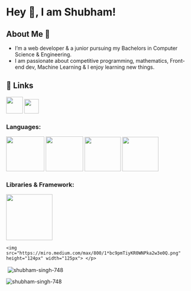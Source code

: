 # Hey 👋, I am Shubham!

  
## About Me 🚀
* I’m a web developer & a junior pursuing my Bachelors in Computer Science & Engineering. 
* I am passionate about competitive programming, mathematics, Front-end dev, Machine Learning & I enjoy learning new things.


## 🔗 Links
<a href="https://bit.ly/3YNDuvV"><img src="https://cdn-icons-png.flaticon.com/512/2626/2626273.png" alt="" width="45" height="45"></a>
<a href="https://bit.ly/3lqPdlP"><img src="https://upload.wikimedia.org/wikipedia/commons/thumb/4/4f/Twitter-logo.svg/512px-Twitter-logo.svg.png?20220821125553" alt="" width="39" height="39"></a>
<h3 align="left">
<p align="left">




<h3 align="left">Languages:</h3>
<p align="left"> <img src="https://i.pinimg.com/564x/71/5b/59/715b59c8c7545d9dafb1a04111edde40.jpg" height="94px" width="103px"> <img src="https://i.pinimg.com/736x/a2/dc/32/a2dc3249364449a49f01a6275d277b8c.jpg" height="94px" width="101px"> 
  <img src="https://www.citypng.com/public/uploads/preview/js-javascript-round-logo-icon-png-11662226392lsrrajcm0y.png" height="93px" width="98px">
<img src="https://upload.wikimedia.org/wikipedia/commons/thumb/c/c3/Python-logo-notext.svg/1200px-Python-logo-notext.svg.png"
        height="93px" width="98px"> </p>
  
<h3 align="left">Libraries & Framework:</h3>
  <p align="left"> <img src="https://cdn4.iconfinder.com/data/icons/logos-3/600/React.js_logo-512.png" height="124px" width="125px">

    <img src="https://miro.medium.com/max/800/1*bc9pmTiyKR0WNPka2w3e0Q.png" height="124px" width="125px"> </p>

<p>&nbsp;<img align="center" src="https://github-readme-stats.vercel.app/api?username=shubham-singh-748&show_icons=true&locale=en" alt="shubham-singh-748" /></p>
<p align="left"> <img src="https://komarev.com/ghpvc/?username=shubham-singh-748&label=Profile Views&color=0e75b6&style=flat" alt="shubham-singh-748" /> </p>

